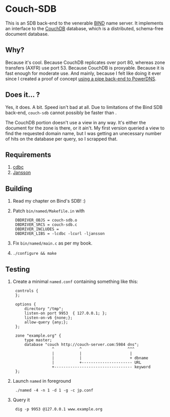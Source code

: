 # Couch-SDB

This is an SDB back-end to the venerable [BIND](http://www.isc.org/software/bind) name server. It implements an interface to the [CouchDB](http://couchdb.apache.org/) database, which is a distributed, schema-free document database.

## Why?

Because it's cool. Because CouchDB replicates over port 80, whereas zone transfers (AXFR) use port 53. Because CouchDB is proxyable. Because it is fast enough for moderate use. And mainly, because I felt like doing it ever since I created a proof of concept [using a pipe back-end to PowerDNS](http://blog.fupps.com/2010/05/05/powerdns-and-a-couchdb-backend/).

## Does it... ?

Yes, it does. A bit. Speed isn't bad at all. Due to limitations of the Bind SDB back-end, `couch-sdb` cannot possibly be faster than <insert-your-favorite-driver-here>. 

The CouchDB portion doesn't use a view in any way. It's either the document for the zone is there, or it ain't. My first version queried a view to find the requested domain name, but I was getting an unecessary number of hits on the database per query, so I scrapped that.


## Requirements

1. [cdbc](http://github.com/jpmens/cdbc)
2. [Jansson](http://www.digip.org/jansson/)

## Building

1. Read my chapter on Bind's SDB! :)
2. Patch `bin/named/Makefile.in` with

		DBDRIVER_OBJS = couch-sdb.o 
		DBDRIVER_SRCS = couch-sdb.c 
		DBDRIVER_INCLUDES = 
		DBDRIVER_LIBS = -lcdbc -lcurl -ljansson

3. Fix `bin/named/main.c` as per my book.
4. `./configure && make`

## Testing

1. Create a minimal `named.conf` containing something like this:

		controls {
		};

		options {
		    directory "/tmp";
		    listen-on port 9953  { 127.0.0.1; };
		    listen-on-v6 {none;};
		    allow-query {any;};
		};

		zone "example.org" {
		    type master;
		    database "couch http://couch-server.com:5984 dns";
		                ^           ^                    ^^^
		                |           |         	          |
		                |           | 	                  + dbname
		               	|           +---------------------- URL
		               	+---------------------------------- keyword
		};

2. Launch `named` in foreground

		./named -4 -n 1 -d 1 -g -c jp.conf

3. Query it

		dig -p 9953 @127.0.0.1 www.example.org
